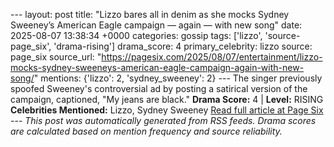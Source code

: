 --- layout: post title: "Lizzo bares all in denim as she mocks Sydney Sweeney’s American Eagle campaign — again — with new song" date: 2025-08-07 13:38:34 +0000 categories: gossip tags: ['lizzo', 'source-page_six', 'drama-rising'] drama_score: 4 primary_celebrity: lizzo source: page_six source_url: "https://pagesix.com/2025/08/07/entertainment/lizzo-mocks-sydney-sweeneys-american-eagle-campaign-again-with-new-song/" mentions: {'lizzo': 2, 'sydney_sweeney': 2} --- The singer previously spoofed Sweeney's controversial ad by posting a satirical version of the campaign, captioned, "My jeans are black." **Drama Score:** 4 | **Level:** RISING **Celebrities Mentioned:** Lizzo, Sydney Sweeney [Read full article at Page Six](https://pagesix.com/2025/08/07/entertainment/lizzo-mocks-sydney-sweeneys-american-eagle-campaign-again-with-new-song/) --- *This post was automatically generated from RSS feeds. Drama scores are calculated based on mention frequency and source reliability.*
